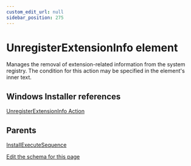 ```yaml
---
custom_edit_url: null
sidebar_position: 275
---
```

# UnregisterExtensionInfo element
Manages the removal of extension-related information from the system registry. The condition for this action may be specified in the element's inner text.

## Windows Installer references
[UnregisterExtensionInfo Action](https://docs.microsoft.com/en-us/windows/win32/msi/unregisterextensioninfo-action)

## Parents
[InstallExecuteSequence](installexecutesequence.md)

[Edit the schema for this page](https://github.com/wixtoolset/web/blob/master/src/xsd4/wix.xsd)